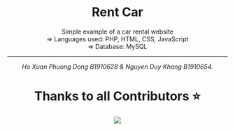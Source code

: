 <h1 align="center">Rent Car</h1>

<div align="center">
  
Simple example of a car rental website
<br> => Languages used: PHP, HTML, CSS, JavaScript
<br> => Database: MySQL
<hr>
<p><i>Ho Xuan Phuong Dong B1910628 & Nguyen Duy Khang B1910654.</i></p>

# Thanks to all Contributors ⭐

<a href="https://github.com/ndkhangvl/RentCar/graphs/contributors" align="center">
  <img src="https://contrib.rocks/image?repo=ndkhangvl/RentCar" /> 
